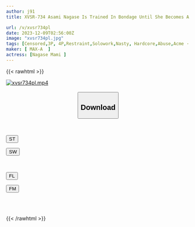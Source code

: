 ```yaml
---
author: j91
title: XVSR-734 Asami Nagase Is Trained In Bondage Until She Becomes A Vulgar Meat Urinal Whose Head Is Full Of Sex And Convulsions And Incontinence.

url: /v/xvsr734pl
date: 2023-12-09T02:56:00Z
image: "xvsr734pl.jpg"
tags: [Censored,3P, 4P,Restraint,Solowork,Nasty, Hardcore,Abuse,Acme · Orgasm	 ]
maker: [ MAX-A  ]
actress: [Nagase Mami ]
---
```



{{< rawhtml >}}

<div class="video" data-videoid="JwA9ApO78pSoYo">
    <a href="javascript:;">
        <img src="/v/xvsr734pl/xvsr734pl.jpg" width="WIDTH" height="HEIGHT" alt="xvsr734pl.mp4" loading="lazy">
    </a>
</div>

<script type="text/javascript" src="https://j91.asia/asset/on-demand-st.js"></script>

<br>
  <link rel="stylesheet" href="https://j91.asia/asset/bs5.css">
  
  <center>
  <button class="btn btn-primary" type="button" data-bs-toggle="collapse" data-bs-target=".multi-collapse" aria-expanded="false" aria-controls="multiCollapseExample1 multiCollapseExample2"><h2>Download</h2></button></center>
</p>
<div class="row">
  <div class="col">
    <div class="collapse multi-collapse" id="multiCollapseExample1">
      <div class="card card-body">
	      	      <br>
<div class="buttons">  
<p><a href="https://streamtape.to/v/JwA9ApO78pSoYo" target="_blank"><button class="btn-hover color-3"><i class="fa fa-download"></i> ST</button></a></p>
<p><a href="https://flaswish.com/p6k4zn6ta0i9" target="_blank"><button class="btn-hover color-2"><i class="fa fa-download"></i> SW</button></a></p></div>
    </div>
  </div>
</div>
  <div class="col">
    <div class="collapse multi-collapse" id="multiCollapseExample2">
      <div class="card card-body">
	      <br>
<div class="buttons">
<p><a href="javascript:;" target="_blank"><button class="btn-hover color-9"><i class="fa fa-download"></i> FL</button></a></p>
<p><a href="javascript:;" target="_blank"><button class="btn-hover color-8"><i class="fa fa-download"></i> FM</button></a></p></div>
<br><br>
      </div>
    </div>
  </div>
</div>

{{< /rawhtml >}}